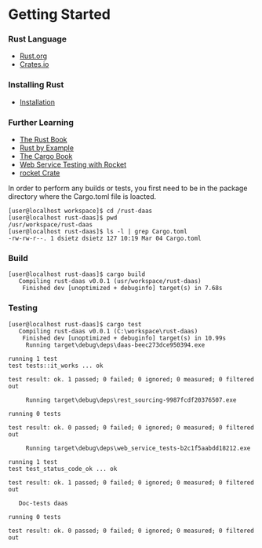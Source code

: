 # Getting Started

### Rust Language
- [Rust.org](https://www.rust-lang.org)
- [Crates.io](https://crates.io/)

### Installing Rust
- [Installation](https://www.rust-lang.org/tools/install)

### Further Learning
- [The Rust Book](https://doc.rust-lang.org/1.30.0/book/second-edition/)
- [Rust by Example](https://doc.rust-lang.org/rust-by-example/)
- [The Cargo Book](https://doc.rust-lang.org/cargo/) 
- [Web Service Testing with Rocket](https://rocket.rs/v0.4/guide/testing)
- [rocket Crate](https://crates.io/crates/rocket)


In order to perform any builds or tests, you first need to be in the package directory where the Cargo.toml file is loacted.
```
[user@localhost workspace]$ cd /rust-daas
[user@localhost rust-daas]$ pwd
/usr/workspace/rust-daas
[user@localhost rust-daas]$ ls -l | grep Cargo.toml
-rw-rw-r--. 1 dsietz dsietz 127 10:19 Mar 04 Cargo.toml
```

### Build
```
[user@localhost rust-daas]$ cargo build
   Compiling rust-daas v0.0.1 (usr/workspace/rust-daas)
    Finished dev [unoptimized + debuginfo] target(s) in 7.68s
```

### Testing
```
[user@localhost rust-daas]$ cargo test
   Compiling rust-daas v0.0.1 (C:\workspace\rust-daas)
    Finished dev [unoptimized + debuginfo] target(s) in 10.99s
     Running target\debug\deps\daas-beec273dce950394.exe

running 1 test
test tests::it_works ... ok

test result: ok. 1 passed; 0 failed; 0 ignored; 0 measured; 0 filtered out

     Running target\debug\deps\rest_sourcing-9987fcdf20376507.exe

running 0 tests

test result: ok. 0 passed; 0 failed; 0 ignored; 0 measured; 0 filtered out

     Running target\debug\deps\web_service_tests-b2c1f5aabdd18212.exe

running 1 test
test test_status_code_ok ... ok

test result: ok. 1 passed; 0 failed; 0 ignored; 0 measured; 0 filtered out

   Doc-tests daas

running 0 tests

test result: ok. 0 passed; 0 failed; 0 ignored; 0 measured; 0 filtered out
```